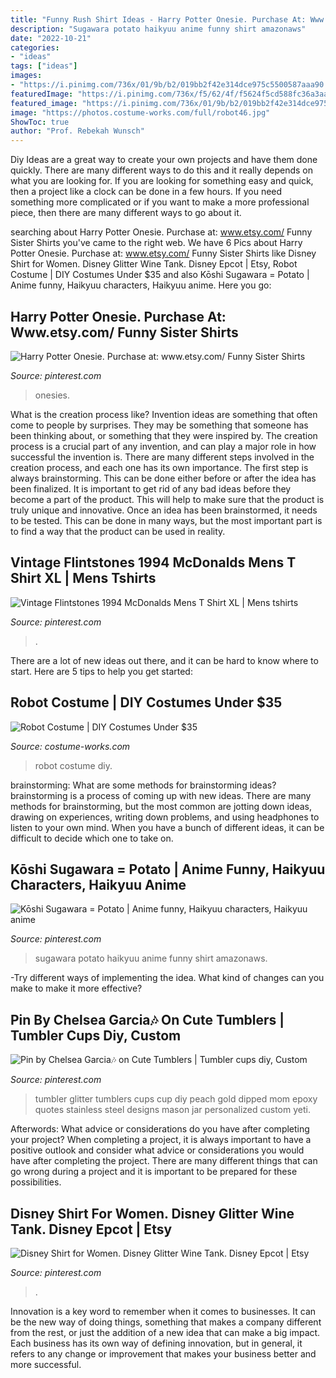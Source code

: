 ```yaml
---
title: "Funny Rush Shirt Ideas - Harry Potter Onesie. Purchase At: Www.etsy.com/ Funny Sister Shirts"
description: "Sugawara potato haikyuu anime funny shirt amazonaws"
date: "2022-10-21"
categories:
- "ideas"
tags: ["ideas"]
images:
- "https://i.pinimg.com/736x/01/9b/b2/019bb2f42e314dce975c5500587aaa90.jpg"
featuredImage: "https://i.pinimg.com/736x/f5/62/4f/f5624f5cd588fc36a3aaf46749162089--mcdonalds-pop-culture.jpg"
featured_image: "https://i.pinimg.com/736x/01/9b/b2/019bb2f42e314dce975c5500587aaa90.jpg"
image: "https://photos.costume-works.com/full/robot46.jpg"
ShowToc: true
author: "Prof. Rebekah Wunsch"
---
```



Diy Ideas are a great way to create your own projects and have them done quickly. There are many different ways to do this and it really depends on what you are looking for. If you are looking for something easy and quick, then a project like a clock can be done in a few hours. If you need something more complicated or if you want to make a more professional piece, then there are many different ways to go about it.

	

		
searching about Harry Potter Onesie. Purchase at: www.etsy.com/ Funny Sister Shirts you've came to the right web. We have 6 Pics about Harry Potter Onesie. Purchase at: www.etsy.com/ Funny Sister Shirts like Disney Shirt for Women. Disney Glitter Wine Tank. Disney Epcot | Etsy, Robot Costume | DIY Costumes Under $35 and also Kōshi Sugawara = Potato | Anime funny, Haikyuu characters, Haikyuu anime. Here you go:
		
    
## Harry Potter Onesie. Purchase At: Www.etsy.com/ Funny Sister Shirts

<img loading=lazy src="https://i.pinimg.com/736x/01/9b/b2/019bb2f42e314dce975c5500587aaa90.jpg" onerror="this.onerror=null;this.src='https://tse1.mm.bing.net/th?id=OIP.oUU3dYDgCpmivm8vzertngHaKW&amp;pid=15.1';" alt="Harry Potter Onesie. Purchase at: www.etsy.com/ Funny Sister Shirts">

_Source: pinterest.com_

>onesies. 

	

What is the creation process like?
Invention ideas are something that often come to people by surprises. They may be something that someone has been thinking about, or something that they were inspired by. The creation process is a crucial part of any invention, and can play a major role in how successful the invention is. There are many different steps involved in the creation process, and each one has its own importance. 
The first step is always brainstorming. This can be done either before or after the idea has been finalized. It is important to get rid of any bad ideas before they become a part of the product. This will help to make sure that the product is truly unique and innovative. Once an idea has been brainstormed, it needs to be tested. This can be done in many ways, but the most important part is to find a way that the product can be used in reality.

    
## Vintage Flintstones 1994 McDonalds Mens T Shirt XL | Mens Tshirts

<img loading=lazy src="https://i.pinimg.com/736x/f5/62/4f/f5624f5cd588fc36a3aaf46749162089--mcdonalds-pop-culture.jpg" onerror="this.onerror=null;this.src='https://tse4.mm.bing.net/th?id=OIP.8vCVOMfq4o57ld7I3g1m7gHaJ3&amp;pid=15.1';" alt="Vintage Flintstones 1994 McDonalds Mens T Shirt XL | Mens tshirts">

_Source: pinterest.com_

>. 

	

There are a lot of new ideas out there, and it can be hard to know where to start. Here are 5 tips to help you get started: 

    
## Robot Costume | DIY Costumes Under $35

<img loading=lazy src="https://photos.costume-works.com/full/robot46.jpg" onerror="this.onerror=null;this.src='https://tse1.mm.bing.net/th?id=OIP.Puf0OR95tMMiphte_-RiugHaLH&amp;pid=15.1';" alt="Robot Costume | DIY Costumes Under $35">

_Source: costume-works.com_

>robot costume diy. 

	

brainstorming: What are some methods for brainstorming ideas?
brainstorming is a process of coming up with new ideas. There are many methods for brainstorming, but the most common are jotting down ideas, drawing on experiences, writing down problems, and using headphones to listen to your own mind. When you have a bunch of different ideas, it can be difficult to decide which one to take on.

    
## Kōshi Sugawara = Potato | Anime Funny, Haikyuu Characters, Haikyuu Anime

<img loading=lazy src="https://i.pinimg.com/736x/4e/ae/c7/4eaec7ac993925a46dcc2f79b3b5d783.jpg" onerror="this.onerror=null;this.src='https://tse4.mm.bing.net/th?id=OIP.T1si7ra2FVxXCMgXlQ7EQAAAAA&amp;pid=15.1';" alt="Kōshi Sugawara = Potato | Anime funny, Haikyuu characters, Haikyuu anime">

_Source: pinterest.com_

>sugawara potato haikyuu anime funny shirt amazonaws. 

	

-Try different ways of implementing the idea. What kind of changes can you make to make it more effective? 

    
## Pin By Chelsea Garcia🎶 On Cute Tumblers | Tumbler Cups Diy, Custom

<img loading=lazy src="https://i.pinimg.com/736x/18/16/59/18165974acab3720a349e69a29081f84.jpg" onerror="this.onerror=null;this.src='https://tse2.mm.bing.net/th?id=OIP.f9MAwpW3ICJD-6AR1IQr6AHaJ4&amp;pid=15.1';" alt="Pin by Chelsea Garcia🎶 on Cute Tumblers | Tumbler cups diy, Custom">

_Source: pinterest.com_

>tumbler glitter tumblers cups cup diy peach gold dipped mom epoxy quotes stainless steel designs mason jar personalized custom yeti. 

	

Afterwords: What advice or considerations do you have after completing your project?
When completing a project, it is always important to have a positive outlook and consider what advice or considerations you would have after completing the project. There are many different things that can go wrong during a project and it is important to be prepared for these possibilities.

    
## Disney Shirt For Women. Disney Glitter Wine Tank. Disney Epcot | Etsy

<img loading=lazy src="https://i.pinimg.com/736x/b2/ba/2c/b2ba2cc0f122131b426b16e46140ae51.jpg" onerror="this.onerror=null;this.src='https://tse1.mm.bing.net/th?id=OIP.YyeBHt2rMHh__Zv-InmwWAHaJ4&amp;pid=15.1';" alt="Disney Shirt for Women. Disney Glitter Wine Tank. Disney Epcot | Etsy">

_Source: pinterest.com_

>. 

	

Innovation is a key word to remember when it comes to businesses. It can be the new way of doing things, something that makes a company different from the rest, or just the addition of a new idea that can make a big impact. Each business has its own way of defining innovation, but in general, it refers to any change or improvement that makes your business better and more successful.

